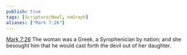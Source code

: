 ```yaml
---
publish: true
tags: [Scripture/NewT, noGraph]
aliases: ["Mark 7:26"]
---
```

[Mark 7:26](https://churchofjesuschrist.org/study/scriptures/nt/mark/7?lang=eng&id=p26#p26) The woman was a Greek, a Syrophenician by nation; and she besought him that he would cast forth the devil out of her daughter.
